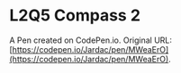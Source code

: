 # L2Q5 Compass 2

A Pen created on CodePen.io. Original URL: [https://codepen.io/Jardac/pen/MWeaErO](https://codepen.io/Jardac/pen/MWeaErO).


